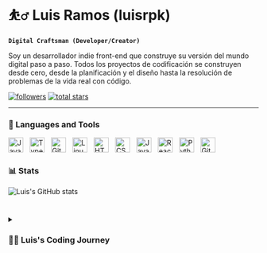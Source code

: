 # ⛹️‍♂️ Luis Ramos (luisrpk)

**`Digital Craftsman (Developer/Creator)`**

<!--I'm an indie front-end developer and content creator building my version of the digital world one step at a time. All coding projects are built from the ground up, from planning and designing all the way to solving real-life problems with code. All video content is built the same way, from ideation and planning, all the way to finalizing the content with artistic touches. I publish that content on my YouTube channel "[ForrestKnight][youtube]" to more than 400k subscribers.-->
Soy un desarrollador indie front-end que construye su versión del mundo digital paso a paso. Todos los proyectos de codificación se construyen desde cero, desde la planificación y el diseño hasta la resolución de problemas de la vida real con código. 

   <p align="left">
      <a href="https://github.com/LuisRamos98?tab=followers">
         <img alt="followers" title="Follow me on Github" src="https://custom-icon-badges.demolab.com/github/followers/LuisRamos98?color=236ad3&labelColor=1155ba&style=for-the-badge&logo=person-add&label=Follow&logoColor=white"/></a>
      <a href="https://github.com/LuisRamos98?tab=repositories&q=&type=&language=&sort=stargazers">
         <img alt="total stars" title="Total stars on GitHub" src="https://custom-icon-badges.demolab.com/github/stars/LuisRamos98?color=55960c&style=for-the-badge&labelColor=488207&logo=star"/></a>
   </p>

---

### 🧰 Languages and Tools

<img align="left" alt="Java" width="30px" style="padding-right:10px;" src="https://cdn.jsdelivr.net/gh/devicons/devicon/icons/java/java-original.svg"/>
<img align="left" alt="TypeScript" width="30px" style="padding-right:10px;" src="https://cdn.jsdelivr.net/gh/devicons/devicon/icons/typescript/typescript-plain.svg" />
<img align="left" alt="Git" width="30px" style="padding-right:10px;" src="https://cdn.jsdelivr.net/gh/devicons/devicon/icons/git/git-original.svg" />
<img align="left" alt="Linux" width="30px" style="padding-right:10px;" src="https://cdn.jsdelivr.net/gh/devicons/devicon/icons/linux/linux-original.svg" />
<img align="left" alt="HTML" width="30px" style="padding-right:10px;" src="https://cdn.jsdelivr.net/gh/devicons/devicon/icons/html5/html5-plain.svg" />
<img align="left" alt="CSS" width="30px" style="padding-right:10px;" src="https://cdn.jsdelivr.net/gh/devicons/devicon/icons/css3/css3-plain.svg" />
<img align="left" alt="JavaScript" width="30px" style="padding-right:10px;" src="https://cdn.jsdelivr.net/gh/devicons/devicon/icons/javascript/javascript-plain.svg" />
<img align="left" alt="React" width="30px" style="padding-right:10px;" src="https://cdn.jsdelivr.net/gh/devicons/devicon/icons/react/react-original.svg" />
<img align="left" alt="Python" width="30px" style="padding-right:10px;" src="https://cdn.jsdelivr.net/gh/devicons/devicon/icons/python/python-plain.svg" />
<img align="left" alt="GitHub" width="30px" style="padding-right:10px;" src="https://cdn.jsdelivr.net/gh/devicons/devicon/icons/github/github-original.svg" />
<br />

#

### 📊 Stats

![Luis's GitHub stats](https://github-readme-stats.vercel.app/api?username=LuisRamos98&show_icons=true&theme=gruvbox)

<!-- ![GitHub Streak](https://streak-stats.demolab.com?user=ForrestKnight&theme=gruvbox&border_radius=4.5) -->

#

<details>
 <summary><h3>👨‍💻 Luis's Coding Journey</h3></summary>
   Comencé mi viaje de codificación como un ingenuo estudiante de informática con la pasión de aprender todo lo que pudiera sobre este mundo de la programación - código, desarrollo web, linux, teoría. Y al mismo tiempo, me enseñé a mí mismo el desarrollo de webapps con el sueño de construir mi propia aplicación web. Un deseo que me hara conseguir un trabajo de ingeniería de software de tiempo completo después de la graduación. Un sueño que estaré listo para abordar en 2023 gracias a la medida que estoy poniendo en marcha desde ahora hasta finales de 2022. No esperes, porque ya voy.


[website]: https://luisrpk.com
